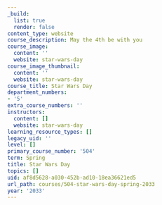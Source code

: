 ```yaml
---
_build:
  list: true
  render: false
content_type: website
course_description: May the 4th be with you
course_image:
  content: ''
  website: star-wars-day
course_image_thumbnail:
  content: ''
  website: star-wars-day
course_title: Star Wars Day
department_numbers:
- '5'
extra_course_numbers: ''
instructors:
  content: []
  website: star-wars-day
learning_resource_types: []
legacy_uid: ''
level: []
primary_course_number: '504'
term: Spring
title: Star Wars Day
topics: []
uid: af8d5628-a030-452b-ad10-18ea36621ed5
url_path: courses/504-star-wars-day-spring-2033
year: '2033'
---
```

